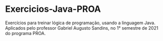 # Exercicios-Java-PROA
Exercícios para treinar lógica de programação, usando a linguagem Java. Aplicados pelo professor Gabriel Augusto Sandins, no 1° semestre de 2021 do programa PROA.
